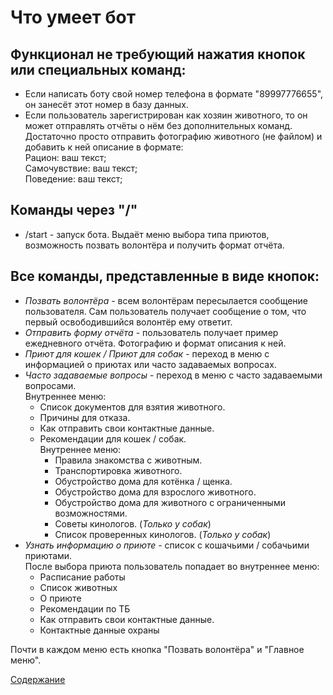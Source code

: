 # Что умеет бот


## Функционал не требующий нажатия кнопок или специальных команд:

* Если написать боту свой номер телефона в формате "89997776655", он занесёт этот номер в базу данных.
* Если пользователь зарегистрирован как хозяин животного, то он может отправлять отчёты о нём без дополнительных команд.<br>
Достаточно просто отправить фотографию животного (не файлом) и добавить к ней описание в формате:<br>
Рацион: ваш текст;<br>
Самочувствие: ваш текст;<br>
Поведение: ваш текст;<br>

## Команды через "/"

* /start - запуск бота. Выдаёт меню выбора типа приютов, возможность позвать волонтёра и получить формат отчёта.

## Все команды, представленные в виде кнопок:

* _Позвать волонтёра_ - всем волонтёрам пересылается сообщение пользователя. Сам пользователь получает сообщение о том,
что первый освободившийся волонтёр ему ответит.
* _Отправить форму отчёта_ - пользователь получает пример ежедневного отчёта. Фотографию и формат описания к ней.
* _Приют для кошек / Приют для собак_ - переход в меню с информацией о приютах или часто задаваемых вопросах.
* _Часто задаваемые вопросы_ - переход в меню с часто задаваемыми вопросами.<br>Внутреннее меню:
  + Список документов для взятия животного.
  + Причины для отказа.
  + Как отправить свои контактные данные.
  + Рекомендации для кошек / собак. <br>Внутреннее меню:
    + Правила знакомства с животным.
    + Транспортировка животного.
    + Обустройство дома для котёнка / щенка.
    + Обустройство дома для взрослого животного.
    + Обустройство дома для животного с ограниченными возможностями.
    + Советы кинологов. (_Только у собак_)
    + Список проверенных кинологов. (_Только у собак_)
* _Узнать информацию о приюте_ - список с кошачьими / собачьими приютами.<br>После выбора приюта пользователь попадает во внутреннее меню:
  + Расписание работы
  + Список животных
  + О приюте
  + Рекомендации по ТБ
  + Как отправить свои контактные данные.
  + Контактные данные охраны

Почти в каждом меню есть кнопка "Позвать волонтёра" и "Главное меню".

[Содержание](Содержание.md)